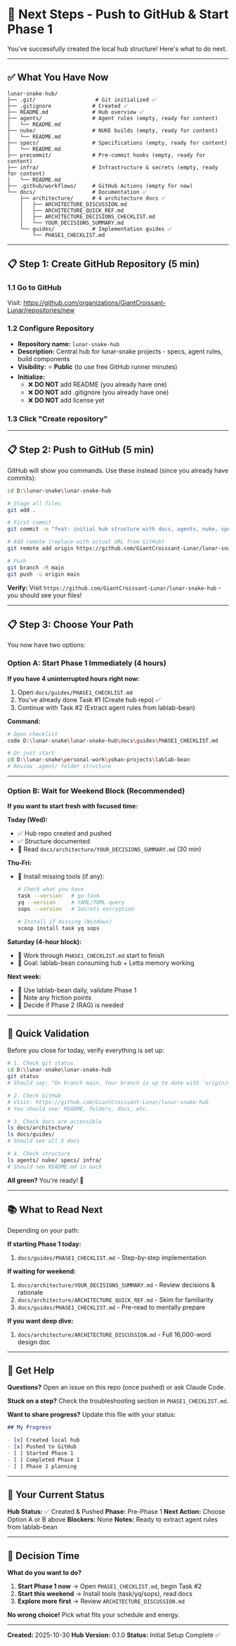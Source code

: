 # 🚀 Next Steps - Push to GitHub & Start Phase 1

You've successfully created the local hub structure! Here's what to do next.

---

## ✅ What You Have Now

```
lunar-snake-hub/
├── .git/                   # Git initialized ✅
├── .gitignore             # Created ✅
├── README.md              # Hub overview ✅
├── agents/                # Agent rules (empty, ready for content)
│   └── README.md
├── nuke/                  # NUKE builds (empty, ready for content)
│   └── README.md
├── specs/                 # Specifications (empty, ready for content)
│   └── README.md
├── precommit/             # Pre-commit hooks (empty, ready for content)
├── infra/                 # Infrastructure & secrets (empty, ready for content)
│   └── README.md
├── .github/workflows/     # GitHub Actions (empty for now)
└── docs/                  # Documentation ✅
    ├── architecture/      # 4 architecture docs ✅
    │   ├── ARCHITECTURE_DISCUSSION.md
    │   ├── ARCHITECTURE_QUICK_REF.md
    │   ├── ARCHITECTURE_DECISIONS_CHECKLIST.md
    │   └── YOUR_DECISIONS_SUMMARY.md
    └── guides/            # Implementation guides ✅
        └── PHASE1_CHECKLIST.md
```

---

## 📋 Step 1: Create GitHub Repository (5 min)

### 1.1 Go to GitHub

Visit: https://github.com/organizations/GiantCroissant-Lunar/repositories/new

### 1.2 Configure Repository

- **Repository name:** `lunar-snake-hub`
- **Description:** Central hub for lunar-snake projects - specs, agent rules, build components
- **Visibility:** ⭐ **Public** (to use free GitHub runner minutes)
- **Initialize:**
  - ❌ **DO NOT** add README (you already have one)
  - ❌ **DO NOT** add .gitignore (you already have one)
  - ❌ **DO NOT** add license yet

### 1.3 Click "Create repository"

---

## 📋 Step 2: Push to GitHub (5 min)

GitHub will show you commands. Use these instead (since you already have commits):

```bash
cd D:\lunar-snake\lunar-snake-hub

# Stage all files
git add .

# First commit
git commit -m "feat: initial hub structure with docs, agents, nuke, specs folders"

# Add remote (replace with actual URL from GitHub)
git remote add origin https://github.com/GiantCroissant-Lunar/lunar-snake-hub.git

# Push
git branch -M main
git push -u origin main
```

**Verify:** Visit `https://github.com/GiantCroissant-Lunar/lunar-snake-hub` - you should see your files!

---

## 📋 Step 3: Choose Your Path

You now have two options:

### Option A: Start Phase 1 Immediately (4 hours)

**If you have 4 uninterrupted hours right now:**

1. Open `docs/guides/PHASE1_CHECKLIST.md`
2. You've already done Task #1 (Create hub repo) ✅
3. Continue with Task #2 (Extract agent rules from lablab-bean)

**Command:**
```bash
# Open checklist
code D:\lunar-snake\lunar-snake-hub\docs\guides\PHASE1_CHECKLIST.md

# Or just start
cd D:\lunar-snake\personal-work\yokan-projects\lablab-bean
# Review .agent/ folder structure
```

---

### Option B: Wait for Weekend Block (Recommended)

**If you want to start fresh with focused time:**

**Today (Wed):**
- ✅ Hub repo created and pushed
- ✅ Structure documented
- 📖 Read `docs/architecture/YOUR_DECISIONS_SUMMARY.md` (30 min)

**Thu-Fri:**
- 🔧 Install missing tools (if any):
  ```bash
  # Check what you have
  task --version   # go-task
  yq --version     # YAML/TOML query
  sops --version   # Secrets encryption

  # Install if missing (Windows)
  scoop install task yq sops
  ```

**Saturday (4-hour block):**
- 🚀 Work through `PHASE1_CHECKLIST.md` start to finish
- 🎯 Goal: lablab-bean consuming hub + Letta memory working

**Next week:**
- 🧪 Use lablab-bean daily, validate Phase 1
- 📝 Note any friction points
- 🤔 Decide if Phase 2 (RAG) is needed

---

## 🎯 Quick Validation

Before you close for today, verify everything is set up:

```bash
# 1. Check git status
cd D:\lunar-snake\lunar-snake-hub
git status
# Should say: "On branch main, Your branch is up to date with 'origin/main'"

# 2. Check GitHub
# Visit: https://github.com/GiantCroissant-Lunar/lunar-snake-hub
# You should see: README, folders, docs, etc.

# 3. Check docs are accessible
ls docs/architecture/
ls docs/guides/
# Should see all 5 docs

# 4. Check structure
ls agents/ nuke/ specs/ infra/
# Should see README.md in each
```

**All green?** You're ready! 🎉

---

## 📚 What to Read Next

Depending on your path:

**If starting Phase 1 today:**
1. `docs/guides/PHASE1_CHECKLIST.md` - Step-by-step implementation

**If waiting for weekend:**
1. `docs/architecture/YOUR_DECISIONS_SUMMARY.md` - Review decisions & rationale
2. `docs/architecture/ARCHITECTURE_QUICK_REF.md` - Skim for familiarity
3. `docs/guides/PHASE1_CHECKLIST.md` - Pre-read to mentally prepare

**If you want deep dive:**
1. `docs/architecture/ARCHITECTURE_DISCUSSION.md` - Full 16,000-word design doc

---

## 🤝 Get Help

**Questions?** Open an issue on this repo (once pushed) or ask Claude Code.

**Stuck on a step?** Check the troubleshooting section in `PHASE1_CHECKLIST.md`.

**Want to share progress?** Update this file with your status:

```markdown
## My Progress

- [x] Created local hub
- [x] Pushed to GitHub
- [ ] Started Phase 1
- [ ] Completed Phase 1
- [ ] Phase 2 planning
```

---

## 🎯 Your Current Status

**Hub Status:** ✅ Created & Pushed
**Phase:** Pre-Phase 1
**Next Action:** Choose Option A or B above
**Blockers:** None
**Notes:** Ready to extract agent rules from lablab-bean

---

## 🚦 Decision Time

**What do you want to do?**

1. **Start Phase 1 now** → Open `PHASE1_CHECKLIST.md`, begin Task #2
2. **Start this weekend** → Install tools (task/yq/sops), read docs
3. **Explore more first** → Review `ARCHITECTURE_DISCUSSION.md`

**No wrong choice!** Pick what fits your schedule and energy.

---

**Created:** 2025-10-30
**Hub Version:** 0.1.0
**Status:** Initial Setup Complete ✅
